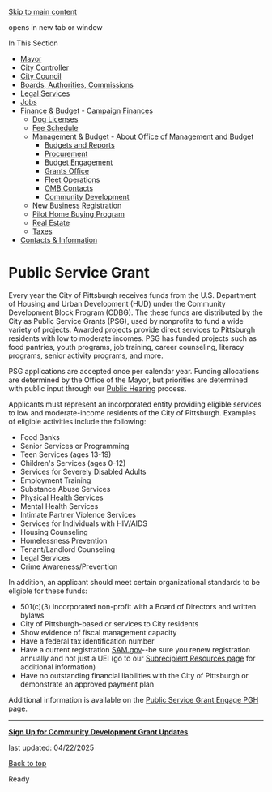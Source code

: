 [Skip to main content](https://www.pittsburghpa.gov/City-Government/Finance-Budget/Management-Budget/Community-Development/Public-Service-Grant#main-content)

opens in new tab or window

In This Section

- [Mayor](https://www.pittsburghpa.gov/City-Government/Mayor)
- [City Controller](https://www.pittsburghpa.gov/City-Government/City-Controllers-Office)
- [City Council](https://www.pittsburghpa.gov/City-Government/City-Council)
- [Boards, Authorities, Commissions](https://www.pittsburghpa.gov/City-Government/Boards-Authorities-Commissions)
- [Legal Services](https://www.pittsburghpa.gov/City-Government/Legal-Services)
- [Jobs](https://www.pittsburghpa.gov/City-Government/Jobs)
- [Finance & Budget](https://www.pittsburghpa.gov/City-Government/Finance-Budget)  - [Campaign Finances](https://www.pittsburghpa.gov/City-Government/Finance-Budget/Campaign-Finances)
  - [Dog Licenses](https://www.pittsburghpa.gov/City-Government/Finance-Budget/Dog-Licenses)
  - [Fee Schedule](https://www.pittsburghpa.gov/City-Government/Finance-Budget/Finance-Fee-Schedule)
  - [Management & Budget](https://www.pittsburghpa.gov/City-Government/Finance-Budget/Management-Budget)    - [About Office of Management and Budget](https://www.pittsburghpa.gov/City-Government/Finance-Budget/Management-Budget/About-Office-of-Management-and-Budget)
    - [Budgets and Reports](https://www.pittsburghpa.gov/City-Government/Finance-Budget/Management-Budget/Budgets-and-Reports)
    - [Procurement](https://www.pittsburghpa.gov/City-Government/Finance-Budget/Management-Budget/Procurement)
    - [Budget Engagement](https://www.pittsburghpa.gov/City-Government/Finance-Budget/Management-Budget/Budget-Engagement)
    - [Grants Office](https://www.pittsburghpa.gov/City-Government/Finance-Budget/Management-Budget/Grants-Office)
    - [Fleet Operations](https://www.pittsburghpa.gov/City-Government/Finance-Budget/Management-Budget/Fleet-Operations)
    - [OMB Contacts](https://www.pittsburghpa.gov/City-Government/Finance-Budget/Management-Budget/OMB-Contacts)
    - [Community Development](https://www.pittsburghpa.gov/City-Government/Finance-Budget/Management-Budget/Community-Development)
  - [New Business Registration](https://www.pittsburghpa.gov/City-Government/Finance-Budget/New-Business-Registration)
  - [Pilot Home Buying Program](https://www.pittsburghpa.gov/City-Government/Finance-Budget/Pilot-Home-Buying-Program)
  - [Real Estate](https://www.pittsburghpa.gov/City-Government/Finance-Budget/Real-Estate)
  - [Taxes](https://www.pittsburghpa.gov/City-Government/Finance-Budget/Taxes)
- [Contacts & Information](https://www.pittsburghpa.gov/City-Government/Contacts-Information)

# Public Service Grant

Every year the City of Pittsburgh receives funds from the U.S. Department of Housing and Urban Development (HUD) under the Community Development Block Program (CDBG). The these funds are distributed by the City as Public Service Grants (PSG), used by nonprofits to fund a wide variety of projects. Awarded projects provide direct services to Pittsburgh residents with low to moderate incomes. PSG has funded projects such as food pantries, youth programs, job training, career counseling, literacy programs, senior activity programs, and more.

PSG applications are accepted once per calendar year. Funding allocations are determined by the Office of the Mayor, but priorities are determined with public input through our [Public Hearing](https://www.pittsburghpa.gov/City-Government/Finance-Budget/Management-Budget/Community-Development/Public-Participation) process.

Applicants must represent an incorporated entity providing eligible services to low and moderate-income residents of the City of Pittsburgh. Examples of eligible activities include the following:

- Food Banks
- Senior Services or Programming
- Teen Services (ages 13-19)
- Children's Services (ages 0-12)
- Services for Severely Disabled Adults
- Employment Training
- Substance Abuse Services
- Physical Health Services
- Mental Health Services
- Intimate Partner Violence Services
- Services for Individuals with HIV/AIDS
- Housing Counseling
- Homelessness Prevention
- Tenant/Landlord Counseling
- Legal Services
- Crime Awareness/Prevention

In addition, an applicant should meet certain organizational standards to be eligible for these funds:

- 501(c)(3) incorporated non-profit with a Board of Directors and written bylaws
- City of Pittsburgh-based or services to City residents
- Show evidence of fiscal management capacity
- Have a federal tax identification number
- Have a current registration [SAM.gov](https://sam.gov/content/home)--be sure you renew registration annually and not just a UEI (go to our [Subrecipient Resources page](https://www.pittsburghpa.gov/City-Government/Finance-Budget/Management-Budget/Community-Development/Resources-for-Subrecipients) for additional information)
- Have no outstanding financial liabilities with the City of Pittsburgh or demonstrate an approved payment plan

Additional information is available on the [Public Service Grant Engage PGH page](https://engage.pittsburghpa.gov/public-service-grants).

* * *

[**Sign Up for Community Development Grant Updates**](https://www.pittsburghpa.gov/City-Government/Finance-Budget/Management-Budget/Community-Development/Public-Service-Grant/Sign-Up-for-Community-Development-Grant-Updates)

last updated: 04/22/2025

[Back to top](https://www.pittsburghpa.gov/City-Government/Finance-Budget/Management-Budget/Community-Development/Public-Service-Grant#body-top)

Ready

